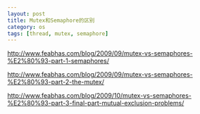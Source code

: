 ```yaml
---
layout: post
title: Mutex和Semaphore的区别
category: os
tags: [thread, mutex, semaphore]
---
```


http://www.feabhas.com/blog/2009/09/mutex-vs-semaphores-%E2%80%93-part-1-semaphores/

http://www.feabhas.com/blog/2009/09/mutex-vs-semaphores-%E2%80%93-part-2-the-mutex/

http://www.feabhas.com/blog/2009/10/mutex-vs-semaphores-%E2%80%93-part-3-final-part-mutual-exclusion-problems/
